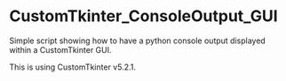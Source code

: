# CustomTkinter_ConsoleOutput_GUI
Simple script showing how to have a python console output displayed within a CustomTkinter GUI.

This is using CustomTkinter v5.2.1.
